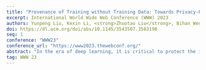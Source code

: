 ```yaml
---
title: "Provenance of Training without Training Data: Towards Privacy-Preserving DNN Model Ownership Verification"
excerpt: International World Wide Web Conference (WWW) 2023
authors: Yunpeng Liu, Kexin Li, <strong>Zhuotao Liu</strong>, Bihan Wen, Ke Xu, Weiqiang Wang, Wenbiao Zhao, Qi Li
doi: https://dl.acm.org/doi/abs/10.1145/3543507.3583198
seq: 1
conference: "WWW23"
conference_url: "https://www2023.thewebconf.org/"
abstract: "In the era of deep learning, it is critical to protect the intellectual property of high-performance deep neural network (DNN) models. Existing proposals, however, are subject to adversarial ownership forgery (e.g., methods based on watermarks or fingerprints) or require full access to the original training dataset for ownership verification (e.g., methods requiring the replay of the learning process). In this paper, we propose a novel Provenance of Training (PoT) scheme, the first empirical study towards verifying DNN model ownership without accessing any original dataset while being robust against existing attacks. At its core, PoT relies on a coherent model chain built from the intermediate checkpoints saved during model training to serve as the ownership certificate. Through an in-depth analysis of model training, we propose six key properties that a legitimate model chain shall naturally hold. In contrast, it is difficult for the adversary to forge a model chain that satisfies these properties simultaneously without performing actual training. We systematically analyze PoT’s robustness against various possible attacks, including the adaptive attacks that are designed given the full knowledge of PoT’s design, and further perform extensive empirical experiments to demonstrate our security analysis."
tag: WWW 23
---
```

